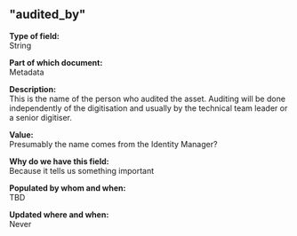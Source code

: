 ## "audited_by"

**Type of field:**  
String  

**Part of which document:**  
Metadata

**Description:**  
This is the name of the person who audited the asset. Auditing will be done independently of the digitisation and usually by the technical team leader or a senior digitiser.

**Value:**  
Presumably the name comes from the Identity Manager?  

**Why do we have this field:**  
Because it tells us something important  

**Populated by whom and when:**  
TBD  

**Updated where and when:**  
Never  

